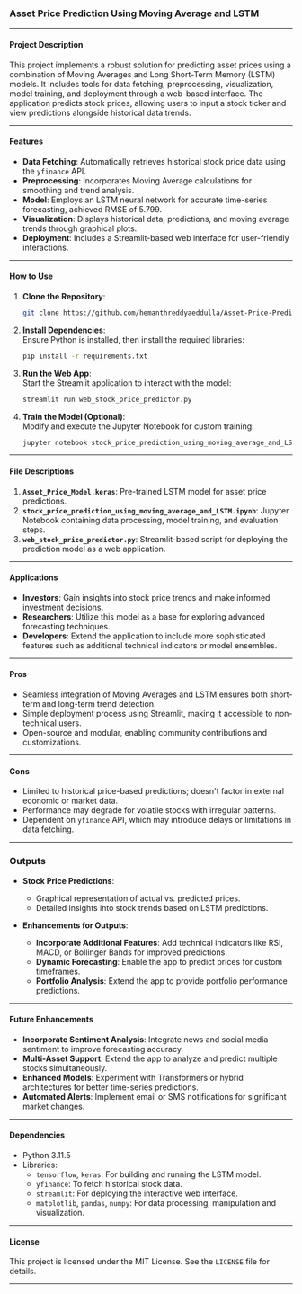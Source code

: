 ### Asset Price Prediction Using Moving Average and LSTM

---

#### **Project Description**
This project implements a robust solution for predicting asset prices using a combination of Moving Averages and Long Short-Term Memory (LSTM) models. It includes tools for data fetching, preprocessing, visualization, model training, and deployment through a web-based interface. The application predicts stock prices, allowing users to input a stock ticker and view predictions alongside historical data trends.

---

#### **Features**
- **Data Fetching**: Automatically retrieves historical stock price data using the `yfinance` API.
- **Preprocessing**: Incorporates Moving Average calculations for smoothing and trend analysis.
- **Model**: Employs an LSTM neural network for accurate time-series forecasting, achieved RMSE of 5.799.
- **Visualization**: Displays historical data, predictions, and moving average trends through graphical plots.
- **Deployment**: Includes a Streamlit-based web interface for user-friendly interactions.

---

#### **How to Use**
1. **Clone the Repository**:  
   ```bash
   git clone https://github.com/hemanthreddyaeddulla/Asset-Price-Prediction-using-Moving-Average-and-LSTM
   ```

2. **Install Dependencies**:  
   Ensure Python is installed, then install the required libraries:  
   ```bash
   pip install -r requirements.txt
   ```

3. **Run the Web App**:  
   Start the Streamlit application to interact with the model:  
   ```bash
   streamlit run web_stock_price_predictor.py
   ```

4. **Train the Model (Optional)**:  
   Modify and execute the Jupyter Notebook for custom training:  
   ```bash
   jupyter notebook stock_price_prediction_using_moving_average_and_LSTM.ipynb
   ```

---

#### **File Descriptions**
1. **`Asset_Price_Model.keras`**: Pre-trained LSTM model for asset price predictions.
2. **`stock_price_prediction_using_moving_average_and_LSTM.ipynb`**: Jupyter Notebook containing data processing, model training, and evaluation steps.
3. **`web_stock_price_predictor.py`**: Streamlit-based script for deploying the prediction model as a web application.

---

#### **Applications**
- **Investors**: Gain insights into stock price trends and make informed investment decisions.
- **Researchers**: Utilize this model as a base for exploring advanced forecasting techniques.
- **Developers**: Extend the application to include more sophisticated features such as additional technical indicators or model ensembles.

---

#### **Pros**
- Seamless integration of Moving Averages and LSTM ensures both short-term and long-term trend detection.
- Simple deployment process using Streamlit, making it accessible to non-technical users.
- Open-source and modular, enabling community contributions and customizations.

---

#### **Cons**
- Limited to historical price-based predictions; doesn't factor in external economic or market data.
- Performance may degrade for volatile stocks with irregular patterns.
- Dependent on `yfinance` API, which may introduce delays or limitations in data fetching.

---

### **Outputs**
- **Stock Price Predictions**:
  - Graphical representation of actual vs. predicted prices.
  - Detailed insights into stock trends based on LSTM predictions.

- **Enhancements for Outputs**:
  - **Incorporate Additional Features**: Add technical indicators like RSI, MACD, or Bollinger Bands for improved predictions.
  - **Dynamic Forecasting**: Enable the app to predict prices for custom timeframes.
  - **Portfolio Analysis**: Extend the app to provide portfolio performance predictions.

---

#### **Future Enhancements**
- **Incorporate Sentiment Analysis**: Integrate news and social media sentiment to improve forecasting accuracy.
- **Multi-Asset Support**: Extend the app to analyze and predict multiple stocks simultaneously.
- **Enhanced Models**: Experiment with Transformers or hybrid architectures for better time-series predictions.
- **Automated Alerts**: Implement email or SMS notifications for significant market changes.

---

#### **Dependencies**
- Python 3.11.5
- Libraries:
  - `tensorflow`, `keras`: For building and running the LSTM model.
  - `yfinance`: To fetch historical stock data.
  - `streamlit`: For deploying the interactive web interface.
  - `matplotlib`, `pandas`, `numpy`: For data processing, manipulation and visualization.

---

#### **License**
This project is licensed under the MIT License. See the `LICENSE` file for details.

---
